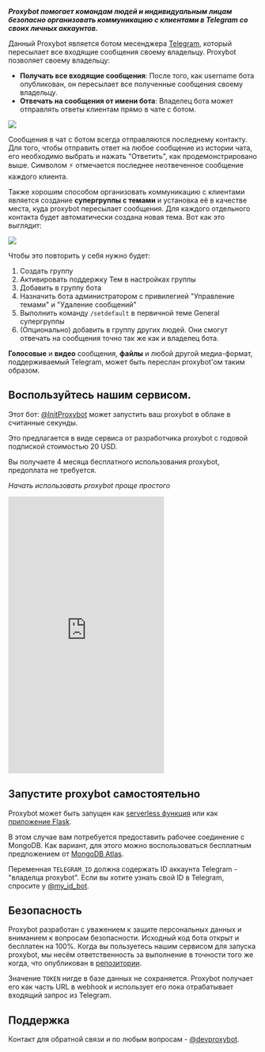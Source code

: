 ***Proxybot помогает командам людей и индивидуальным лицам безопасно организовать коммуникацию с клиентами в Telegram со своих личных аккаунтов.***

Данный Proxybot является ботом месенджера [Telegram], который пересылает все входящие сообщения своему владельцу. Proxybot позволяет своему владельцу:

 * **Получать все входящие сообщения**: После того, как username бота опубликован, он пересылает все полученные сообщения своему владельцу.
 * **Отвечать на сообщения от имени бота**: Владелец бота может отправлять ответы клиентам прямо в чате с ботом.

<img style="max-height:550px;" src="demo1.gif" />

Сообщения в чат с ботом всегда отправляются последнему контакту.
Для того, чтобы отправить ответ на любое сообщение из истории чата,
его необходимо выбрать и нажать "Ответить", как продемонстрировано выше.
Cимволом ⚡️ отмечается последнее неотвеченное сообщение каждого клиента.

Также хорошим способом организовать коммуникацию с клиентами является создание **супергруппы с темами** и установка её в качестве места, куда proxybot пересылает сообщения. Для каждого отдельного контакта будет автоматически создана новая тема. Вот как это выглядит:

<img style="max-height:550px;" src="demo2.gif" />

Чтобы это повторить у себя нужно будет:

 1. Создать группу
 1. Активировать поддержку Тем в настройках группы
 1. Добавить в группу бота
 1. Назначить бота администратором с привилегией "Управление темами" и "Удаление сообщений"
 1. Выполнить команду `/setdefault` в первичной теме General супергруппы
 1. (Опционально) добавить в группу других людей. Они смогут отвечать на сообщения точно так же как и владелец бота.

**Голосовые** и **видео** сообщения, **файлы** и любой другой медиа-формат, поддерживаемый Telegram, может быть переслан proxybot'ом таким образом.


## Воспользуйтесь нашим сервисом.
Этот бот: [@InitProxybot] может запустить ваш proxybot в облаке в считанные секунды.

Это предлагается в виде сервиса от разработчика proxybot с годовой подпиской стоимостью 20 USD.

Вы получаете 4 месяца бесплатного использования proxybot,
предоплата не требуется.

*Начать использовать proxybot проще простого*

<iframe width="315" height="560"
src="https://www.youtube.com/embed/OgT1-AoHagU"
title="YouTube video player" frameborder="0"
allow="accelerometer; autoplay; clipboard-write; encrypted-media;gyroscope;
picture-in-picture; web-share" allowfullscreen>
</iframe>

## Запустите proxybot самостоятельно

Proxybot может быть запущен как [serverless функция]
или как [приложение Flask].

В этом случае вам потребуется предоставить рабочее соединение с MongoDB.
Как вариант, для этого можно воспользоваться бесплатным предложением от [MongoDB Atlas].

Переменная `TELEGRAM_ID` должна содержать ID аккаунта Telegram - "владелца proxybot".
Если вы хотите узнать свой ID в Telegram, спросите у [@my_id_bot].


## Безопасность

Proxybot разработан с уважением к защите персональных данных и вниманием к вопросам безопасности.
Исходный код бота открыт и бесплатен на 100%.
Когда вы пользуетесь нашим сервисом для запуска proxybot,
мы несём ответственность за выполнение в точности того же когда,
что опубликован в [репозитории].

Значение `TOKEN` нигде в базе данных не сохраняется.
Proxybot получает его как часть URL в webhook и использует его
пока отрабатывает входящий запрос из Telegram.


## Поддержка

Контакт для обратной связи и по любым вопросам - [@devproxybot].


[serverless функция]: Telegram-Bot-Serverless.md
[приложение Flask]: Telegram-Bot-Flask.md
[@InitProxybot]: https://t.me/InitProxybot
[@my_id_bot]: https://t.me/my_id_bot
[@devproxybot]: https://t.me/devproxybot
[Telegram]: https://www.telegram.org
[MongoDB Atlas]: https://www.mongodb.com/docs/atlas/
[репозитории]: https://github.com/litnialex/telegram-proxybot
